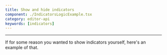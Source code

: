 ```yaml
---
title: Show and hide indicators
component: ./IndicatorsLogicExample.tsx
category: editor-api
keywords: [indicators]
---
```


---

If for some reason you wanted to show indicators yourself, here's an example of that.
